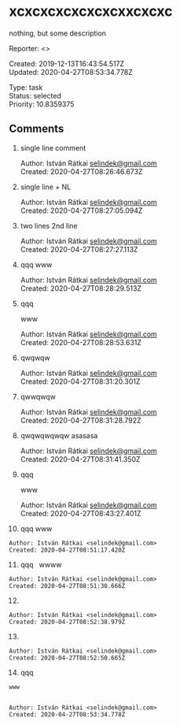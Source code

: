 # xcxcxcxcxcxcxcxxcxcxc

nothing, but some description

Reporter: <>  

Created: 2019-12-13T16:43:54.517Z  
Updated: 2020-04-27T08:53:34.778Z

Type: task  
Status: selected  
Priority: 10.8359375

## Comments
1.  single line comment

    Author: István Rátkai <selindek@gmail.com>  
    Created: 2020-04-27T08:26:46.673Z  

2.  single line + NL

    Author: István Rátkai <selindek@gmail.com>  
    Created: 2020-04-27T08:27:05.094Z  

3.  two lines
    2nd line

    Author: István Rátkai <selindek@gmail.com>  
    Created: 2020-04-27T08:27:27.113Z  

4.  qqq
    www

    Author: István Rátkai <selindek@gmail.com>  
    Created: 2020-04-27T08:28:29.513Z  

5.  qqq
    
    www

    Author: István Rátkai <selindek@gmail.com>  
    Created: 2020-04-27T08:28:53.631Z  

6.  qwqwqw

    Author: István Rátkai <selindek@gmail.com>  
    Created: 2020-04-27T08:31:20.301Z  

7.  qwwqwqw

    Author: István Rátkai <selindek@gmail.com>  
    Created: 2020-04-27T08:31:28.792Z  

8.  qwqwqwqwqw
    asasasa

    Author: István Rátkai <selindek@gmail.com>  
    Created: 2020-04-27T08:31:41.350Z  

9.  qqq
    
        
    
    www

    Author: István Rátkai <selindek@gmail.com>  
    Created: 2020-04-27T08:43:27.401Z  

10.  qqq
    www
    

    Author: István Rátkai <selindek@gmail.com>  
    Created: 2020-04-27T08:51:17.420Z  

11.  qqq&nbsp;&nbsp;
    wwww
    

    Author: István Rátkai <selindek@gmail.com>  
    Created: 2020-04-27T08:51:30.666Z  

12.  &nbsp;
    

    Author: István Rátkai <selindek@gmail.com>  
    Created: 2020-04-27T08:52:38.979Z  

13.  
    
    

    Author: István Rátkai <selindek@gmail.com>  
    Created: 2020-04-27T08:52:50.665Z  

14.  qqq
    
    www
    

    Author: István Rátkai <selindek@gmail.com>  
    Created: 2020-04-27T08:53:34.778Z  
